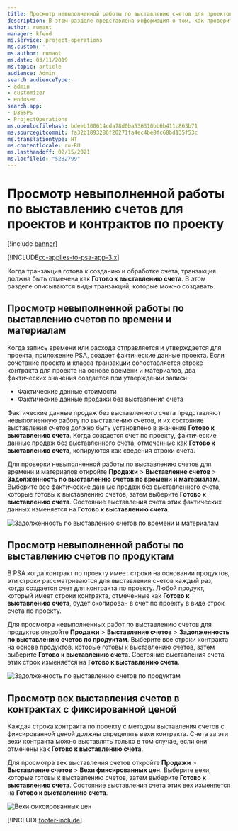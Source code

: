 ```yaml
---
title: Просмотр невыполненной работы по выставлению счетов для проектов и контрактов по проекту
description: В этом разделе представлена информация о том, как проверить невыполненные работы по времени, расходам и продуктам, а также как отметить их как готовые к выставлению счетов.
author: rumant
manager: kfend
ms.service: project-operations
ms.custom: ''
ms.author: rumant
ms.date: 03/11/2019
ms.topic: article
audience: Admin
search.audienceType:
- admin
- customizer
- enduser
search.app:
- D365PS
- ProjectOperations
ms.openlocfilehash: bdeeb100614cda78d0ba536310bb6b411c863b71
ms.sourcegitcommit: fa32b1893286f20271fa4ec4be8fc68bd135f53c
ms.translationtype: HT
ms.contentlocale: ru-RU
ms.lasthandoff: 02/15/2021
ms.locfileid: "5282799"
---
```

# <a name="review-the-invoicing-backlog-on-projects-and-project-contracts"></a>Просмотр невыполненной работы по выставлению счетов для проектов и контрактов по проекту

[!include [banner](../includes/psa-now-project-operations.md)]

[!INCLUDE[cc-applies-to-psa-app-3.x](../includes/cc-applies-to-psa-app-3x.md)]

Когда транзакция готова к созданию и обработке счета, транзакция должна быть отмечена как **Готово к выставлению счета**. В этом разделе описываются виды транзакций, которые можно создавать.

## <a name="review-the-time-and-material-billing-backlog"></a>Просмотр невыполненной работы по выставлению счетов по времени и материалам

Когда запись времени или расхода отправляется и утверждается для проекта, приложение PSA, создает фактические данные проекта. Если сочетание проекта и класса транзакции сопоставляется строке контракта для проекта на основе времени и материалов, два фактических значения создается при утверждении записи:

- Фактические данные стоимости 
- Фактические данные продажи без выставления счета

Фактические данные продаж без выставленного счета представляют невыполненную работу по выставлению счетов, и их состояние выставления счетов должно быть установлено в значение **Готово к выставлению счета**. Когда создается счет по проекту, фактические данные продаж без выставленного счета, отмеченные как **Готово к выставлению счета**, копируются как сведения строки счета.

Для проверки невыполненной работы по выставлению счетов для времени и материалов откройте **Продажи** \> **Выставление счетов** \> **Задолженность по выставлению счетов по времени и материалам**. Выберите все фактические данные продаж без выставленного счета, которые готовы к выставлению счетов, затем выберите **Готово к выставлению счета**. Состояние выставления счета этих фактических данных изменяется на **Готово к выставлению счета**.

![Задолженность по выставлению счетов по времени и материалам](media/TMBacklog.png)

## <a name="review-the-product-billing-backlog"></a>Просмотр невыполненной работы по выставлению счетов по продуктам

В PSA когда контракт по проекту имеет строки на основании продуктов, эти строки рассматриваются для выставления счетов каждый раз, когда создается счет для контракта по проекту. Любой продукт, который имеет строки контракта, отмеченные как **Готово к выставлению счета**, будет скопирован в счет по проекту в виде строк счета по проекту.

Для просмотра невыполненных работ по выставлению счетов для продуктов откройте **Продажи** \> **Выставление счетов** \> **Задолженность по выставлению счетов по продуктам**. Выберите все строки контракта на основе продуктов, которые готовы к выставлению счетов, затем выберите **Готово к выставлению счета**. Состояние выставления счета этих строк изменяется на **Готово к выставлению счета**.

![Задолженность по выставлению счетов по продуктам](media/ProductBacklog.png)

## <a name="review-billing-milestones-on-fixed-price-contracts"></a>Просмотр вех выставления счетов в контрактах с фиксированной ценой

Каждая строка контракта по проекту с методом выставления счетов с фиксированной ценой должны определять вехи контракта. Счета за эти вехи контракта можно выставлять только в том случае, если они отмечены как **Готово к выставлению счета**. 

Для просмотра вех выставления счетов откройте **Продажи** \> **Выставление счетов** \> **Вехи фиксированных цен**. Выберите вехи, которые готовы к выставлению счетов, затем выберите **Готово к выставлению счета**. Состояние выставления счета этих вех изменяется на **Готово к выставлению счета**.

![Вехи фиксированных цен](media/FPBacklog.png)


[!INCLUDE[footer-include](../includes/footer-banner.md)]